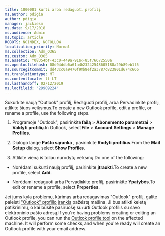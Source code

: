 ```yaml
---
title: 1800001 kurti arba redaguoti profilį
ms.author: pdigia
author: pdigia
manager: jackiesm
ms.date: 9/17/2018
ms.audience: Admin
ms.topic: article
ROBOTS: NOINDEX, NOFOLLOW
localization_priority: Normal
ms.collection: Adm_O365
ms.custom: Adm_O365
ms.assetid: f08354bf-43c0-449a-91bc-85f76672550a
ms.openlocfilehash: 08d94ddb6a61a4b23242548605188a29b89eb1f5
ms.sourcegitcommit: dd43cc0a9470f98b8ef2a3787c823801d674c666
ms.translationtype: MT
ms.contentlocale: lt-LT
ms.lasthandoff: 02/12/2019
ms.locfileid: "29909224"
---
```

<span data-ttu-id="dcadf-102">Sukurkite naują "Outlook" profilį, Redaguoti profilį, arba Pervadinkite profilį, atlikite šiuos veiksmus.</span><span class="sxs-lookup"><span data-stu-id="dcadf-102">To create a new Outlook profile, edit a profile, or rename a profile, use the following steps.</span></span>
  
1. <span data-ttu-id="dcadf-103">Programoje "Outlook", pasirinkite **failą** \> **Abonemento parametrai** \> **Valdyti profilių**.</span><span class="sxs-lookup"><span data-stu-id="dcadf-103">In Outlook, select **File** \> **Account Settings** \> **Manage Profiles**.</span></span>
    
2. <span data-ttu-id="dcadf-104">Dialogo lange **Pašto sąranka** , pasirinkite **Rodyti profilius**.</span><span class="sxs-lookup"><span data-stu-id="dcadf-104">From the **Mail Setup** dialog, select **Show Profiles**.</span></span>
    
3. <span data-ttu-id="dcadf-105">Atlikite vieną iš toliau nurodytų veiksmų.</span><span class="sxs-lookup"><span data-stu-id="dcadf-105">Do one of the following:</span></span>
    
  - <span data-ttu-id="dcadf-106">Norėdami sukurti naują profilį, pasirinkite **įtraukti**.</span><span class="sxs-lookup"><span data-stu-id="dcadf-106">To create a new profile, select **Add**.</span></span>
    
  - <span data-ttu-id="dcadf-107">Norėdami redaguoti arba Pervadinkite profilį, pasirinkite **Ypatybės**.</span><span class="sxs-lookup"><span data-stu-id="dcadf-107">To edit or rename a profile, select **Properties**.</span></span>
    
<span data-ttu-id="dcadf-p101">Jei jums kyla problemų, kūrimas arba redagavimas "Outlook" profilį, galite paleisti ["Outlook" profilio įrankis](https://aka.ms/SaRA-OutlookSetupProfile) pažeistą mašina. Ji bus atlikti keletą patikrinimų, o kai būsite pasiruošę sukurti Outlook profilis su savo elektroninio pašto adresą.</span><span class="sxs-lookup"><span data-stu-id="dcadf-p101">If you're having problems creating or editing an Outlook profile, you can run the [Outlook profile tool](https://aka.ms/SaRA-OutlookSetupProfile) on the affected machine. It will perform some checks, and when you're ready will create an Outlook profile with your email address.</span></span> 
  

